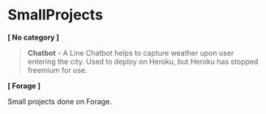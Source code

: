 # SmallProjects

**[ No category ]**

> **Chatbot** - A Line Chatbot helps to capture weather upon user entering the city. Used to deploy on Heroku, but Heroku has stopped freemium for use.


**[ Forage ]**

Small projects done on Forage.

